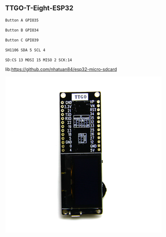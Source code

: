 ## TTGO-T-Eight-ESP32

    Button A GPIO35

    Button B GPIO34

    Button C GPIO39

    SH1106 SDA 5 SCL 4
    
    SD:CS 13 MOSI 15 MISO 2 SCK:14
    
lib:https://github.com/nhatuan84/esp32-micro-sdcard

![image](https://github.com/LilyGO/TTGO-T-Eight-ESP32/blob/master/3(4).jpg)
